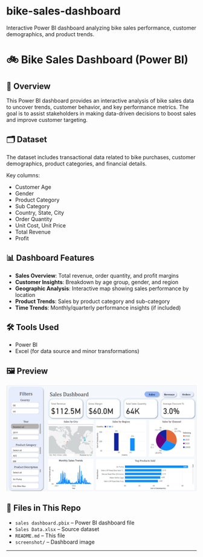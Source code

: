 # bike-sales-dashboard
Interactive Power BI dashboard analyzing bike sales performance, customer demographics, and product trends.

# 🚲 Bike Sales Dashboard (Power BI)

## 📌 Overview
This Power BI dashboard provides an interactive analysis of bike sales data to uncover trends, customer behavior, and key performance metrics. The goal is to assist stakeholders in making data-driven decisions to boost sales and improve customer targeting.

## 🗂️ Dataset
The dataset includes transactional data related to bike purchases, customer demographics, product categories, and financial details.

Key columns:
- Customer Age
- Gender
- Product Category
- Sub Category
- Country, State, City
- Order Quantity
- Unit Cost, Unit Price
- Total Revenue
- Profit

## 📊 Dashboard Features
- **Sales Overview**: Total revenue, order quantity, and profit margins
- **Customer Insights**: Breakdown by age group, gender, and region
- **Geographic Analysis**: Interactive map showing sales performance by location
- **Product Trends**: Sales by product category and sub-category
- **Time Trends**: Monthly/quarterly performance insights (if included)

## 🛠️ Tools Used
- Power BI
- Excel (for data source and minor transformations)

## 🖼️ Preview
![Dashboard Preview](https://github.com/KlarenceKPIs/bike-sales-dashboard/blob/main/bike-sales-dashboard-screenshot.png)

## 📁 Files in This Repo
- `sales dashboard.pbix` – Power BI dashboard file
- `Sales Data.xlsx` – Source dataset
- `README.md` – This file
- `screenshot/` – Dashboard image

---









